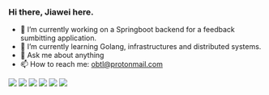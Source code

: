### Hi there, Jiawei here.

- 🔭 I’m currently working on a Springboot backend for a feedback sumbitting application.
- 🌱 I’m currently learning Golang, infrastructures and distributed systems.
- 💬 Ask me about anything
- 📫 How to reach me: obtl@protonmail.com

![](https://img.shields.io/badge/React-20232A?style=for-the-badge&logo=react&logoColor=61DAFB)
![](https://img.shields.io/badge/next.js-000000?style=for-the-badge&logo=next.js&logoColor=white)
![](https://img.shields.io/badge/Spring-6DB33F?style=for-the-badge&logo=spring&logoColor=white)
![](https://img.shields.io/badge/PostgreSQL-316192?style=for-the-badge&logo=postgresql&logoColor=white)
![](https://img.shields.io/badge/Linux-FCC624?style=for-the-badge&logo=linux&logoColor=black)
![](https://img.shields.io/badge/Ethereum-A6A9AA?style=for-the-badge&logo=ethereum&logoColor=white)

<!-- 
![Top Langs](https://github-readme-stats.vercel.app/api/top-langs/?username=abc1929&layout=compact)
 -->

